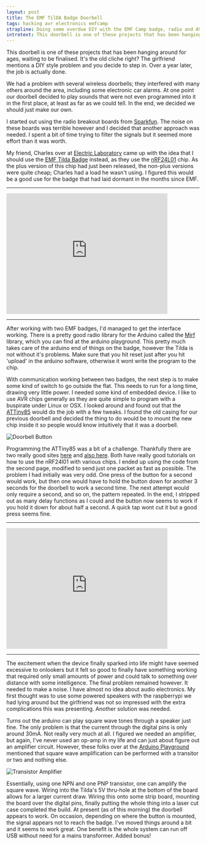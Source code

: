 ```yaml
---
layout: post
title: The EMF TilDA Badge Doorbell
tags: hacking avr electronics emfcamp
strapline: Doing some overdue DIY with the EMF Camp badge, radio and AVR
introtext: This doorbell is one of these projects that has been hanging around for ages, waiting to be finalised. It's the old cliche right? The girlfriend mentions a DIY style problem and you decide to step in. Over a year later, the job is actually done.
---
```


This doorbell is one of these projects that has been hanging around for ages, waiting to be finalised. It's the old cliche right? The girlfriend mentions a DIY style problem and you decide to step in. Over a year later, the job is actually done.

We had a problem with several wireless doorbells; they interfered with many others around the area, including some electronic car alarms. At one point our doorbell decided to play sounds that were not even programmed into it in the first place, at least as far as we could tell. In the end, we decided we should just make our own.

I started out using the radio breakout boards from [Sparkfun](https://www.sparkfun.com/products/10533). The noise on these boards was terrible however and I decided that another approach was needed. I spent a bit of time trying to filter the signals but it seemed more effort than it was worth.

My friend, Charles over at [Electric Laboratory](http://www.electriclaboratory.com/) came up with the idea that I should use the [EMF Tilda Badge](http://wiki-archive.emfcamp.org/2012/articles/b/a/d/Badge.html) instead, as they use the [nRF24L01](http://www.nordicsemi.com/eng/Products/2.4GHz-RF/nRF24L01) chip. As the plus version of this chip had just been released, the non-plus versions were quite cheap; Charles had a load he wasn't using. I figured this would be a good use for the badge that had laid dormant in the months since EMF.

<div class="clearfix"></div>
<hr />
<iframe width="420" height="315" src="https://www.youtube.com/embed/JYVXKp-iOjE" frameborder="0" allowfullscreen></iframe>
<div class="clearfix"></div>
<hr />

After working with two EMF badges, I'd managed to get the interface working. There is a pretty good radio library for the Arduino called the [Mirf](http://playground.arduino.cc/InterfacingWithHardware/Nrf24L01) library, which you can find at the arduino playground. This pretty much takes care of the arduino end of things on the badge, however the Tilda is not without it's problems. Make sure that you hit reset just after you hit 'upload' in the arduino software, otherwise it wont write the program to the chip.

With communication working between two badges, the next step is to make some kind of switch to go outside the flat. This needs to run for a long time, drawing very little power. I needed some kind of embedded device. I like to use AVR chips generally as they are quite simple to program with a buspirate under Linux or OSX. I looked around and found out that the [ATTiny85](http://www.atmel.com/devices/attiny85.aspx) would do the job with a few tweaks. I found the old casing for our previous doorbell and decided the thing to do would be to mount the new chip inside it so people would know intuitively that it was a doorbell.


![Doorbell Button](http://farm8.staticflickr.com/7452/9731190896_9603b0e085.jpg)

Programming the ATTiny85 was a bit of a challenge. Thankfully there are two really good sites [here](http://gizmosnack.blogspot.co.uk/2013/04/tutorial-nrf24l01-and-avr.html) and [also here](http://www.insidegadgets.com/2012/08/22/using-the-nrf24l01-wireless-module/). Both have really good tutorials on how to use the nRF24l01 with various chips. I ended up using the code from the second page, modified to send just one packet as fast as possible. The problem I had initially was very odd. One press of the button for a second would work, but then one would have to hold the button down for another 3 seconds for the doorbell to work a second time. The next attempt would only require a second, and so on, the pattern repeated. In the end, I stripped out as many delay functions as I could and the button now seems to work if you hold it down for about half a second. A quick tap wont cut it but a good press seems fine.


<div class="clearfix"></div>
<hr />
<iframe width="420" height="315" src="https://www.youtube.com/embed/wz259k78GLk" frameborder="0" allowfullscreen></iframe>

<div class="clearfix"></div>
<hr />


The excitement when the device finally sparked into life might have seemed excessive to onlookers but it felt so good to finally have something working that required only small amounts of power and could talk to something over distance with some intelligence. The final problem remained however. It needed to make a noise. I have almost no idea about audio electronics. My first thought was to use some powered speakers with the raspberrypi we had lying around but the girlfriend was not so impressed with the extra complications this was presenting. Another solution was needed.

Turns out the arduino can play square wave tones through a speaker just fine. The only problem is that the current through the digital pins is only around 30mA. Not really very much at all. I figured we needed an amplifier, but again, I've never used an op-amp in my life and can just about figure out an amplifier circuit. However, these folks over at the [Arduino Playground](http://playground.arduino.cc/) mentioned that square wave amplification can be performed with a transitor or two and nothing else. 

![Transistor Amplifier](https://upload.wikimedia.org/wikipedia/commons/thumb/b/b4/Electronic_Amplifier_Push-pull.svg/365px-Electronic_Amplifier_Push-pull.svg.png)

Essentially, using one NPN and one PNP transistor, one can amplify the square wave. Wiring into the Tilda's 5V thru-hole at the bottom of the board allows for a larger current draw. Wiring this onto some strip board, mounting the board over the digital pins, finally putting the whole thing into a laser cut case completed the build. At present (as of this morning) the doorbell appears to work. On occasion, depending on where the button is mounted, the signal appears not to reach the badge. I've moved things around a bit and it seems to work great. One benefit is the whole system can run off USB without need for a mains transformer. Added bonus!


